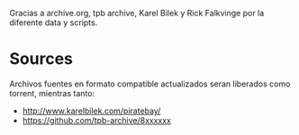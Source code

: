 
Gracias a archive.org, tpb archive, Karel Bilek y Rick Falkvinge por la
diferente data y scripts. 

# Sources

Archivos fuentes en formato compatible actualizados seran liberados como
torrent, mientras tanto:

* http://www.karelbilek.com/piratebay/
* https://github.com/tpb-archive/8xxxxxx


